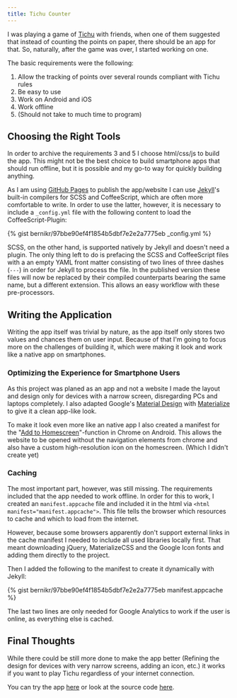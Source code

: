 ```yaml
---
title: Tichu Counter
---
```


I was playing a game of [Tichu][] with friends, when one of them suggested that instead of counting the points on paper, there should be an app for that.
So, naturally, after the game was over, I started working on one.

The basic requirements were the following:

1. Allow the tracking of points over several rounds compliant with Tichu rules
2. Be easy to use
3. Work on Android and iOS
4. Work offline
5. (Should not take to much time to program)

## Choosing the Right Tools

In order to archive the requirements 3 and 5 I choose html/css/js to build the app.
This might not be the best choice to build smartphone apps that should run offline, but it is possible and my go-to way for quickly building anything.

As I am using [GitHub Pages][] to publish the app/website I can use [Jekyll][]'s built-in compilers for SCSS and CoffeeScript, which are often more comfortable to write.
In order to use the latter, however, it is necessary to include a `_config.yml` file with the following content to load the CoffeeScript-Plugin:

{% gist bernikr/97bbe90ef4f1854b5dbf7e2e2a7775eb _config.yml %}

SCSS, on the other hand, is supported natively by Jekyll and doesn't need a plugin.
The only thing left to do is prefacing the SCSS and CoffeeScript files with a an empty YAML front matter consisting of two lines of three dashes (`---`) in order for Jekyll to process the file.
In the published version these files will now be replaced by their compiled counterparts bearing the same name, but a different extension. This allows an easy workflow with these pre-processors.

## Writing the Application

Writing the app itself was trivial by nature, as the app itself only stores two values and chances them on user input.
Because of that I'm going to focus more on the challenges of building it, which were making it look and work like a native app on smartphones.

### Optimizing the Experience for Smartphone Users

As this project was planed as an app and not a website I made the layout and design only for devices with a narrow screen, disregarding PCs and laptops completely.
I also adapted Google's [Material Design][] with [Materialize][] to give it a clean app-like look.

To make it look even more like an native app I also created a manifest for the "[Add to Homescreen][]"-function in Chrome on Android.
This allows the website to be opened without the navigation elements from chrome and also have a custom high-resolution icon on the homescreen.
(Which I didn't create yet)

### Caching

The most important part, however, was still missing.
The requirements included that the app needed to work offline.
In order for this to work, I created an `manifest.appcache` file and included it in the html via `<html manifest="manifest.appcache">`.
This file tells the browser which resources to cache and which to load from the internet.

However, because some browsers apparently don't support external links in the cache manifest I needed to include all used libraries locally first.
That meant downloading jQuery, MaterializeCSS and the Google Icon fonts and adding them directly to the project.

Then I added the following to the manifest to create it dynamically with Jekyll:

{% gist bernikr/97bbe90ef4f1854b5dbf7e2e2a7775eb manifest.appcache %}

The last two lines are only needed for Google Analytics to work if the user is online, as everything else is cached.

## Final Thoughts

While there could be still more done to make the app better (Refining the design for devices with very narrow screens, adding an icon, etc.) it works if you want to play Tichu regardless of your internet connection.

You can try the app [here](https://bernikr.github.io/tichu-counter) or look at the source code [here](https://github.com/bernikr/tichu-counter).

[tichu]: https://en.wikipedia.org/wiki/Tichu
[github pages]: https://pages.github.com/
[jekyll]: http://jekyllrb.com/
[material design]: https://www.google.com/design/spec/material-design/introduction.html
[materialize]: http://materializecss.com/
[add to homescreen]: https://developer.chrome.com/multidevice/android/installtohomescreen
